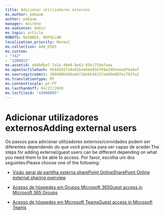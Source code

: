```yaml
---
title: Adicionar utilizadores externos
ms.author: pebaum
author: pebaum
manager: mnirkhe
ms.audience: Admin
ms.topic: article
ROBOTS: NOINDEX, NOFOLLOW
localization_priority: Normal
ms.collection: Adm_O365
ms.custom:
- "742"
- "1200022"
ms.assetid: e8db0be7-fa2a-49e0-8e63-65e1750afaaa
ms.openlocfilehash: 954d592f34e92be46bdd56769e2865eeadf4a8af
ms.sourcegitcommit: 286000b588adef1bbbb28337a9d9e087ec783fa2
ms.translationtype: MT
ms.contentlocale: pt-PT
ms.lasthandoff: 04/27/2020
ms.locfileid: "43908895"
---
```

# <a name="adding-external-users"></a><span data-ttu-id="25108-102">Adicionar utilizadores externos</span><span class="sxs-lookup"><span data-stu-id="25108-102">Adding external users</span></span>

<span data-ttu-id="25108-103">Os passos para adicionar utilizadores externos/convidados podem ser diferentes dependendo do que você precisa para ser capaz de aceder.</span><span class="sxs-lookup"><span data-stu-id="25108-103">The steps for adding external/guest users can be different depending on what you need them to be able to access.</span></span> <span data-ttu-id="25108-104">Por favor, escolha um dos seguintes:</span><span class="sxs-lookup"><span data-stu-id="25108-104">Please choose one of the following:</span></span>
  
- [<span data-ttu-id="25108-105">Visão geral de partilha externa sharePoint Online</span><span class="sxs-lookup"><span data-stu-id="25108-105">SharePoint Online external sharing overview</span></span>](https://docs.microsoft.com/sharepoint/external-sharing-overview)

- [<span data-ttu-id="25108-106">Acesso de hóspedes em Grupos Microsoft 365</span><span class="sxs-lookup"><span data-stu-id="25108-106">Guest access in Microsoft 365 Groups</span></span>](https://support.office.com/article/guest-access-in-office-365-groups-bfc7a840-868f-4fd6-a390-f347bf51aff6)

- [<span data-ttu-id="25108-107">Acesso de hóspedes em Microsoft Teams</span><span class="sxs-lookup"><span data-stu-id="25108-107">Guest access in Microsoft Teams</span></span>](https://docs.microsoft.com/microsoftteams/guest-access-checklist)
